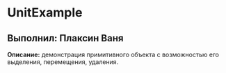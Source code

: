 # UnitExample
## Выполнил: Плаксин Ваня

**Описание:** демонстрация примитивного объекта с возможностью его выделения, перемещения, удаления.
